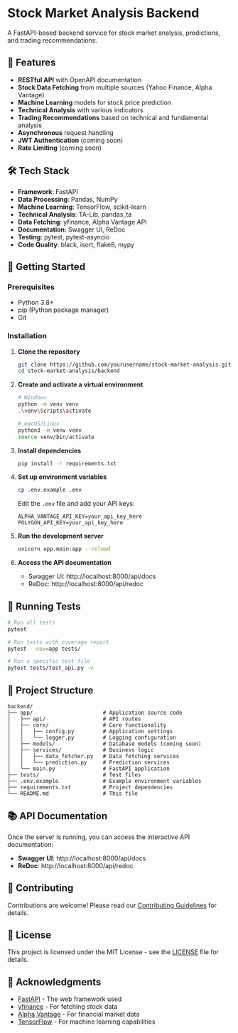 # Stock Market Analysis Backend

A FastAPI-based backend service for stock market analysis, predictions, and trading recommendations.

## 🚀 Features

- **RESTful API** with OpenAPI documentation
- **Stock Data Fetching** from multiple sources (Yahoo Finance, Alpha Vantage)
- **Machine Learning** models for stock price prediction
- **Technical Analysis** with various indicators
- **Trading Recommendations** based on technical and fundamental analysis
- **Asynchronous** request handling
- **JWT Authentication** (coming soon)
- **Rate Limiting** (coming soon)

## 🛠 Tech Stack

- **Framework**: FastAPI
- **Data Processing**: Pandas, NumPy
- **Machine Learning**: TensorFlow, scikit-learn
- **Technical Analysis**: TA-Lib, pandas_ta
- **Data Fetching**: yfinance, Alpha Vantage API
- **Documentation**: Swagger UI, ReDoc
- **Testing**: pytest, pytest-asyncio
- **Code Quality**: black, isort, flake8, mypy

## 🚀 Getting Started

### Prerequisites

- Python 3.8+
- pip (Python package manager)
- Git

### Installation

1. **Clone the repository**
   ```bash
   git clone https://github.com/yourusername/stock-market-analysis.git
   cd stock-market-analysis/backend
   ```

2. **Create and activate a virtual environment**
   ```bash
   # Windows
   python -m venv venv
   .\venv\Scripts\activate
   
   # macOS/Linux
   python3 -m venv venv
   source venv/bin/activate
   ```

3. **Install dependencies**
   ```bash
   pip install -r requirements.txt
   ```

4. **Set up environment variables**
   ```bash
   cp .env.example .env
   ```
   Edit the `.env` file and add your API keys:
   ```
   ALPHA_VANTAGE_API_KEY=your_api_key_here
   POLYGON_API_KEY=your_api_key_here
   ```

5. **Run the development server**
   ```bash
   uvicorn app.main:app --reload
   ```

6. **Access the API documentation**
   - Swagger UI: http://localhost:8000/api/docs
   - ReDoc: http://localhost:8000/api/redoc

## 🧪 Running Tests

```bash
# Run all tests
pytest

# Run tests with coverage report
pytest --cov=app tests/

# Run a specific test file
pytest tests/test_api.py -v
```

## 🧩 Project Structure

```
backend/
├── app/                      # Application source code
│   ├── api/                  # API routes
│   ├── core/                 # Core functionality
│   │   ├── config.py         # Application settings
│   │   └── logger.py         # Logging configuration
│   ├── models/               # Database models (coming soon)
│   ├── services/             # Business logic
│   │   ├── data_fetcher.py   # Data fetching services
│   │   └── prediction.py     # Prediction services
│   └── main.py               # FastAPI application
├── tests/                    # Test files
├── .env.example              # Example environment variables
├── requirements.txt          # Project dependencies
└── README.md                 # This file
```

## 📚 API Documentation

Once the server is running, you can access the interactive API documentation:

- **Swagger UI**: http://localhost:8000/api/docs
- **ReDoc**: http://localhost:8000/api/redoc

## 🤝 Contributing

Contributions are welcome! Please read our [Contributing Guidelines](CONTRIBUTING.md) for details.

## 📄 License

This project is licensed under the MIT License - see the [LICENSE](LICENSE) file for details.

## 👏 Acknowledgments

- [FastAPI](https://fastapi.tiangolo.com/) - The web framework used
- [yfinance](https://github.com/ranaroussi/yfinance) - For fetching stock data
- [Alpha Vantage](https://www.alphavantage.co/) - For financial market data
- [TensorFlow](https://www.tensorflow.org/) - For machine learning capabilities
